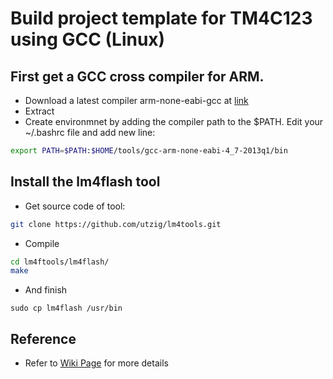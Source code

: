 # Build project template for TM4C123 using GCC (Linux)

## First get a GCC cross compiler for ARM.

* Download a latest compiler arm-none-eabi-gcc at [link](https://launchpad.net/gcc-arm-embedded)
* Extract
* Create environmnet by adding the compiler path to the $PATH. Edit your ~/.bashrc file and add new line:
```sh
export PATH=$PATH:$HOME/tools/gcc-arm-none-eabi-4_7-2013q1/bin
```

## Install the lm4flash tool

* Get source code of tool:
```sh
git clone https://github.com/utzig/lm4tools.git
```
* Compile
```sh
cd lm4ftools/lm4flash/
make
```
* And finish
```
sudo cp lm4flash /usr/bin
```

## Reference

* Refer to [Wiki Page](https://github.com/nhivp/TM4C123_GCC_Prj/wiki) for more details

